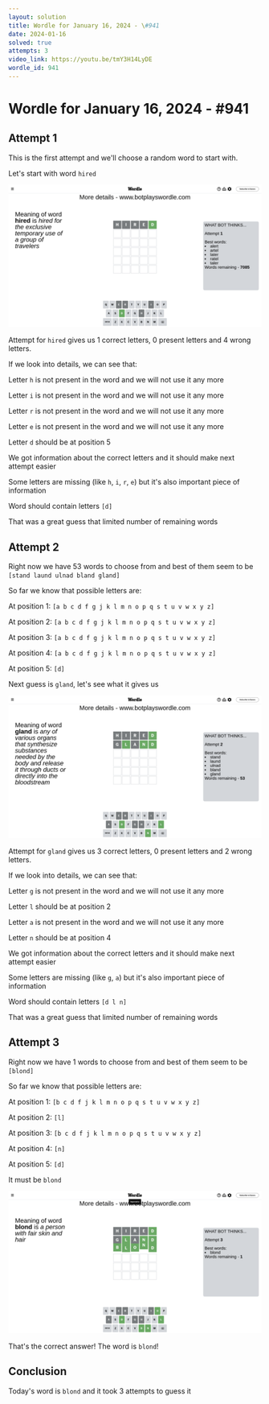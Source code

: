 ```yaml
---
layout: solution
title: Wordle for January 16, 2024 - \#941
date: 2024-01-16
solved: true
attempts: 3
video_link: https://youtu.be/tmY3H14LyDE
wordle_id: 941
---
```


# Wordle for January 16, 2024 - \#941

## Attempt 1

This is the first attempt and we'll choose a random word to start with.

Let's start with word `hired`

![Attempt 1](2024-01-16/attempt-1.png)

Attempt for `hired` gives us 1 correct letters, 0 present letters and 4 wrong letters.

If we look into details, we can see that:

Letter `h` is not present in the word and we will not use it any more

Letter `i` is not present in the word and we will not use it any more

Letter `r` is not present in the word and we will not use it any more

Letter `e` is not present in the word and we will not use it any more

Letter `d` should be at position 5

We got information about the correct letters and it should make next attempt easier

Some letters are missing (like `h`, `i`, `r`, `e`) but it's also important piece of information

Word should contain letters `[d]`

That was a great guess that limited number of remaining words



## Attempt 2

Right now we have 53 words to choose from and best of them seem to be `[stand laund ulnad bland gland]`

So far we know that possible letters are:

At position 1: `[a b c d f g j k l m n o p q s t u v w x y z]`

At position 2: `[a b c d f g j k l m n o p q s t u v w x y z]`

At position 3: `[a b c d f g j k l m n o p q s t u v w x y z]`

At position 4: `[a b c d f g j k l m n o p q s t u v w x y z]`

At position 5: `[d]`

Next guess is `gland`, let's see what it gives us

![Attempt 2](2024-01-16/attempt-2.png)

Attempt for `gland` gives us 3 correct letters, 0 present letters and 2 wrong letters.

If we look into details, we can see that:

Letter `g` is not present in the word and we will not use it any more

Letter `l` should be at position 2

Letter `a` is not present in the word and we will not use it any more

Letter `n` should be at position 4

We got information about the correct letters and it should make next attempt easier

Some letters are missing (like `g`, `a`) but it's also important piece of information

Word should contain letters `[d l n]`

That was a great guess that limited number of remaining words



## Attempt 3

Right now we have 1 words to choose from and best of them seem to be `[blond]`

So far we know that possible letters are:

At position 1: `[b c d f j k l m n o p q s t u v w x y z]`

At position 2: `[l]`

At position 3: `[b c d f j k l m n o p q s t u v w x y z]`

At position 4: `[n]`

At position 5: `[d]`

It must be `blond`

![Attempt 3](2024-01-16/attempt-3.png)

That's the correct answer! The word is `blond`!

## Conclusion

Today's word is `blond` and it took 3 attempts to guess it

